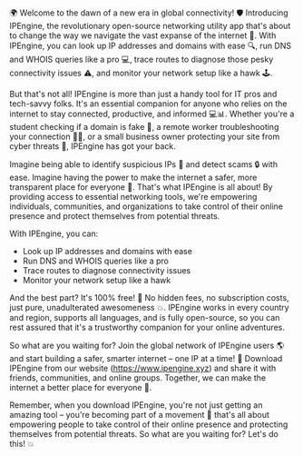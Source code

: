 🌍️ Welcome to the dawn of a new era in global connectivity! 🛡️ Introducing IPEngine, the revolutionary open-source networking utility app that's about to change the way we navigate the vast expanse of the internet 📡. With IPEngine, you can look up IP addresses and domains with ease 🔍, run DNS and WHOIS queries like a pro 💻, trace routes to diagnose those pesky connectivity issues ⚠️, and monitor your network setup like a hawk 🕹️.

But that's not all! IPEngine is more than just a handy tool for IT pros and tech-savvy folks. It's an essential companion for anyone who relies on the internet to stay connected, productive, and informed 💻📊. Whether you're a student checking if a domain is fake 🤔, a remote worker troubleshooting your connection 🏃‍♀️, or a small business owner protecting your site from cyber threats 💸, IPEngine has got your back.

Imagine being able to identify suspicious IPs 👀 and detect scams 🔒 with ease. Imagine having the power to make the internet a safer, more transparent place for everyone 🌟. That's what IPEngine is all about! By providing access to essential networking tools, we're empowering individuals, communities, and organizations to take control of their online presence and protect themselves from potential threats.

With IPEngine, you can:

* Look up IP addresses and domains with ease
* Run DNS and WHOIS queries like a pro
* Trace routes to diagnose connectivity issues
* Monitor your network setup like a hawk

And the best part? It's 100% free! 🎉 No hidden fees, no subscription costs, just pure, unadulterated awesomeness 💥. IPEngine works in every country and region, supports all languages, and is fully open-source, so you can rest assured that it's a trustworthy companion for your online adventures.

So what are you waiting for? Join the global network of IPEngine users 🌎️ and start building a safer, smarter internet – one IP at a time! 🔧 Download IPEngine from our website (https://www.ipengine.xyz) and share it with friends, communities, and online groups. Together, we can make the internet a better place for everyone 🤝.

Remember, when you download IPEngine, you're not just getting an amazing tool – you're becoming part of a movement 🌈️ that's all about empowering people to take control of their online presence and protecting themselves from potential threats. So what are you waiting for? Let's do this! 💥